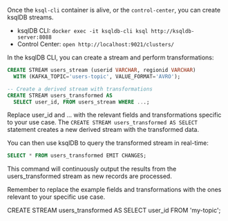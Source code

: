 Once the `ksql-cli` container is alive, or the `control-center`, you can create ksqlDB streams.

- ksqlDB CLI: `docker exec -it ksqldb-cli ksql http://ksqldb-server:8088`
- Control Center: `open http://localhost:9021/clusters/`

In the ksqlDB CLI, you can create a stream and perform transformations:

```sql
CREATE STREAM users_stream (userid VARCHAR, regionid VARCHAR)
  WITH (KAFKA_TOPIC='users-topic', VALUE_FORMAT='AVRO');

-- Create a derived stream with transformations
CREATE STREAM users_transformed AS
  SELECT user_id, FROM users_stream WHERE ...;
```

Replace user_id and ... with the relevant fields and transformations specific to your use case. The `CREATE STREAM users_transformed AS SELECT` statement creates a new derived stream with the transformed data.

You can then use ksqlDB to query the transformed stream in real-time:

```sql
SELECT * FROM users_transformed EMIT CHANGES;
```

This command will continuously output the results from the users_transformed stream as new records are processed.

Remember to replace the example fields and transformations with the ones relevant to your specific use case.

CREATE STREAM users_transformed AS SELECT user_id FROM 'my-topic';

